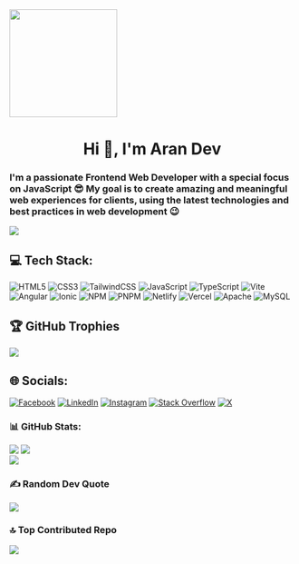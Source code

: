 <img align="center" style="border-radius: 999999" src="https://media4.giphy.com/media/v1.Y2lkPTc5MGI3NjExeXFhbnNxY25yZnBvNTNpMnB1NGF1NTV6M2hqdWN2Z3phdjZ5NmY0aiZlcD12MV9pbnRlcm5hbF9naWZfYnlfaWQmY3Q9Zw/qgQUggAC3Pfv687qPC/giphy.gif" width="190" height="190">
<h1 align="center"> Hi 👋, I'm Aran Dev </h1>
  <h3 align="left">I'm a passionate Frontend Web Developer with a special focus on JavaScript 😎 My goal is to create amazing and meaningful web experiences for clients, using the latest technologies and best practices in web development 😉</h3> 

[![](https://visitcount.itsvg.in/api?id=aran-tm&icon=0&color=1)](https://visitcount.itsvg.in)

## 💻 Tech Stack:
![HTML5](https://img.shields.io/badge/html5-%23E34F26.svg?style=for-the-badge&logo=html5&logoColor=white) ![CSS3](https://img.shields.io/badge/css3-%231572B6.svg?style=for-the-badge&logo=css3&logoColor=white) ![TailwindCSS](https://img.shields.io/badge/tailwindcss-%2338B2AC.svg?style=for-the-badge&logo=tailwind-css&logoColor=white) ![JavaScript](https://img.shields.io/badge/javascript-%23323330.svg?style=for-the-badge&logo=javascript&logoColor=%23F7DF1E) ![TypeScript](https://img.shields.io/badge/typescript-%23007ACC.svg?style=for-the-badge&logo=typescript&logoColor=white) ![Vite](https://img.shields.io/badge/vite-%23646CFF.svg?style=for-the-badge&logo=vite&logoColor=white) ![Angular](https://img.shields.io/badge/angular-%23DD0031.svg?style=for-the-badge&logo=angular&logoColor=white) ![Ionic](https://img.shields.io/badge/Ionic-%233880FF.svg?style=for-the-badge&logo=Ionic&logoColor=white) ![NPM](https://img.shields.io/badge/NPM-%23CB3837.svg?style=for-the-badge&logo=npm&logoColor=white) ![PNPM](https://img.shields.io/badge/pnpm-%234a4a4a.svg?style=for-the-badge&logo=pnpm&logoColor=f69220) ![Netlify](https://img.shields.io/badge/netlify-%23000000.svg?style=for-the-badge&logo=netlify&logoColor=#00C7B7) ![Vercel](https://img.shields.io/badge/vercel-%23000000.svg?style=for-the-badge&logo=vercel&logoColor=white) ![Apache](https://img.shields.io/badge/apache-%23D42029.svg?style=for-the-badge&logo=apache&logoColor=white) ![MySQL](https://img.shields.io/badge/mysql-%2300000f.svg?style=for-the-badge&logo=mysql&logoColor=white) 

## 🏆 GitHub Trophies
![](https://github-profile-trophy.vercel.app/?username=Aran-tm&theme=juicyfresh&no-frame=false&no-bg=false&margin-w=4)

## 🌐 Socials:
[![Facebook](https://img.shields.io/badge/Facebook-%231877F2.svg?logo=Facebook&logoColor=white)](https://facebook.com/armando.t.montes) [![LinkedIn](https://img.shields.io/badge/LinkedIn-%230077B5.svg?logo=linkedin&logoColor=white)](https://linkedin.com/in/aran-dev)
[![Instagram](https://img.shields.io/badge/Instagram-%23E4405F.svg?logo=Instagram&logoColor=white)](https://instagram.com/armando_rtm) [![Stack Overflow](https://img.shields.io/badge/-Stackoverflow-FE7A16?logo=stack-overflow&logoColor=white)](https://stackoverflow.com/users/20873445) [![X](https://img.shields.io/badge/X-black.svg?logo=X&logoColor=white)](https://x.com/aran_tm) 

### 📊 GitHub Stats:
![](https://github-readme-stats.vercel.app/api/top-langs/?username=aran-tm&theme=tokyonight&hide_border=false&include_all_commits=false&count_private=false&layout=compact) ![](https://github-readme-stats.vercel.app/api?username=aran-tm&theme=tokyonight&hide_border=false&include_all_commits=false&count_private=false)<br/>
![](https://github-readme-streak-stats.herokuapp.com/?user=aran-tm&theme=tokyonight&hide_border=false) 

### ✍️ Random Dev Quote
![](https://quotes-github-readme.vercel.app/api?type=horizontal&theme=tokyonight)

### 🔝 Top Contributed Repo
![](https://github-contributor-stats.vercel.app/api?username=Aran-tm&limit=5&theme=tokyonight&combine_all_yearly_contributions=true)
